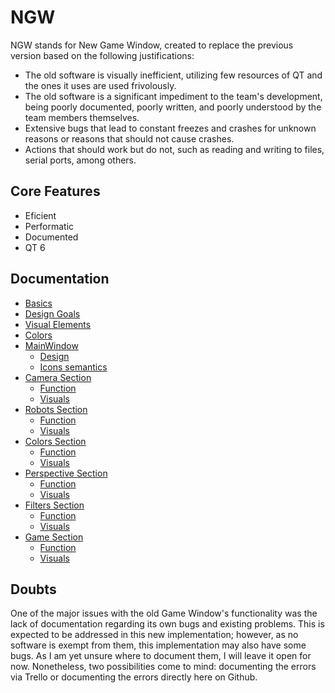 # NGW

NGW stands for New Game Window, created to replace the previous version based on the following justifications:

- The old software is visually inefficient, utilizing few resources of QT and the ones it uses are used frivolously.
- The old software is a significant impediment to the team's development, being poorly documented, poorly written, and poorly understood by the team members themselves.
- Extensive bugs that lead to constant freezes and crashes for unknown reasons or reasons that should not cause crashes.
- Actions that should work but do not, such as reading and writing to files, serial ports, among others.

## Core Features

- Eficient
- Performatic
- Documented
- QT 6

## Documentation

- [Basics](#basics)
- [Design Goals](#design-goals)
 - [Visual Elements](#visual-elements)
 - [Colors](#colors)
- [MainWindow](#mainwindow)
    - [Design](#design)
    - [Icons semantics](#icons-semantics)
- [Camera Section](#camera-section)
    - [Function](#camera-function)
    - [Visuals](#camera-visuals)
- [Robots Section](#robots-section)
    - [Function](#robots-function)
    - [Visuals](#robots-visuals)
- [Colors Section](#colors-section)
    - [Function](#colors-function)
    - [Visuals](#colors-visuals)
- [Perspective Section](#perspective-section)
    - [Function](#perspective-function)
    - [Visuals](#perspective-visuals)
- [Filters Section](#filters-section)
    - [Function](#filters-function)
    - [Visuals](#filters-visuals)
- [Game Section](#game-section)
    - [Function](#game-function)
    - [Visuals](#game-visuals)


## Doubts

One of the major issues with the old Game Window's functionality was the lack of documentation regarding its own bugs and existing problems. This is expected to be addressed in this new implementation; however, as no software is exempt from them, this implementation may also have some bugs. As I am yet unsure where to document them, I will leave it open for now. Nonetheless, two possibilities come to mind: documenting the errors via Trello or documenting the errors directly here on Github.